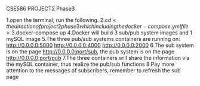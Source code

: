 CSE586 PROJECT2 Phase3

1.open the terminal, run the following.
2.$cd <the direction of project2 phase 3 which including the docker-compose.yml file>
3.$docker-compose up
4.Docker will build 3 sub/pub system images and 1 mySQL image
5.The three pub/sub systems containers are running on:
	http://0.0.0.0:5000
	http://0.0.0.0:4000
	http://0.0.0.0:2000
6.The sub system is on the page http://0.0.0.0:port/sub, the pub system is on the page http://0.0.0.0:port/pub
7.The three containers will share the information via the mySQL container, thus realize the pub/sub functions
8.Pay more attention to the messages of subscribers, remember to refresh the sub page